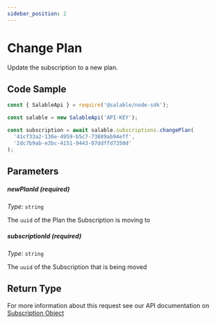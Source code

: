 ```yaml
---
sidebar_position: 2
---
```


# Change Plan

Update the subscription to a new plan.

## Code Sample

```typescript
const { SalableApi } = require('@salable/node-sdk');

const salable = new SalableApi('API-KEY');

const subscription = await salable.subscriptions.changePlan(
  '41cf33a2-136e-4959-b5c7-73889ab94eff',
  '2dc7b9ab-e3bc-4151-9443-07ddffd7350d'
);
```

## Parameters

##### newPlanId (_required_)

_Type:_ `string`

The `uuid` of the Plan the Subscription is moving to

##### subscriptionId (_required_)

_Type:_ `string`

The `uuid` of the Subscription that is being moved

## Return Type

For more information about this request see our API documentation on [Subscription Object](https://docs.salable.app/api/v2#tag/Subscriptions/operation/getSubscriptionByUuid)
